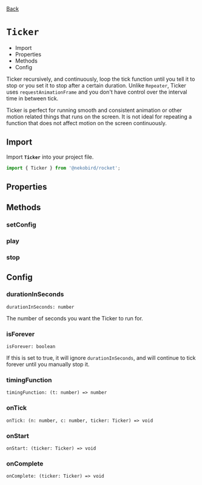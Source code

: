 [Back](./index.md)

# `Ticker`

- Import
- Properties
- Methods
- Config

Ticker recursively, and continuously, loop the tick function until you tell it to stop or you set it to stop after a certain duration. Unlike `Repeater`, Ticker uses `requestAnimationFrame` and you don't have control over the interval time in between tick.

Ticker is perfect for running smooth and consistent animation or other motion related things that runs on the screen. It is not ideal for repeating a function that does not affect motion on the screen continuously.

## Import

Import **`Ticker`** into your project file.

```typescript
import { Ticker } from '@nekobird/rocket';
```

## Properties

## Methods

### setConfig

### play

### stop

## Config

### durationInSeconds

```
durationInSeconds: number
```

The number of seconds you want the Ticker to run for.

### isForever

```
isForever: boolean
```

If this is set to true, it will ignore `durationInSeconds`, and will continue to tick forever until you manually stop it.

### timingFunction

```
timingFunction: (t: number) => number
```

### onTick

```
onTick: (n: number, c: number, ticker: Ticker) => void
```

### onStart

```
onStart: (ticker: Ticker) => void
```

### onComplete

```
onComplete: (ticker: Ticker) => void
```